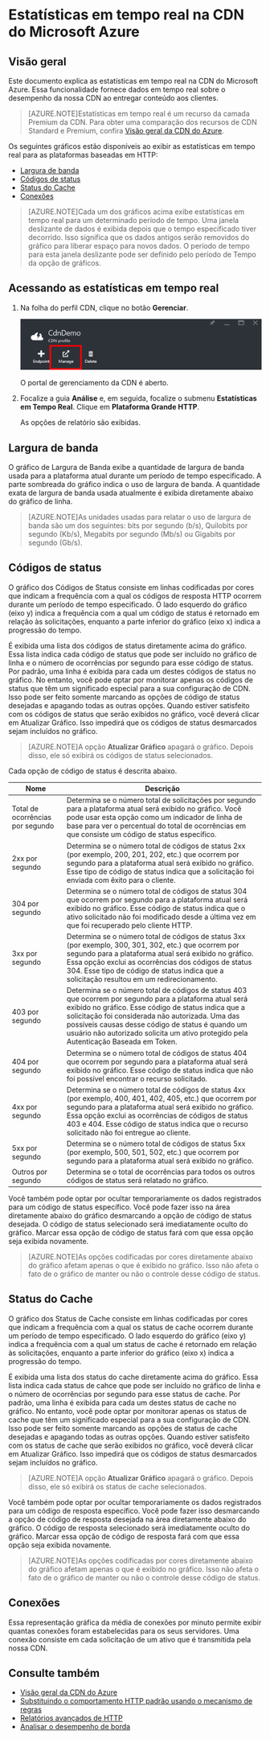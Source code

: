 <properties 
	pageTitle="CDN - Estatísticas em tempo real" 
	description="Estatísticas em tempo real na CDN do Microsoft Azure. As Estatísticas em tempo real fornecem dados em tempo real sobre o desempenho da nossa CDN ao entregar conteúdo aos clientes." 
	services="cdn" 
	documentationCenter=".NET" 
	authors="camsoper" 
	manager="dwrede" 
	editor=""/>

<tags 
	ms.service="cdn" 
	ms.workload="tbd" 
	ms.tgt_pltfrm="na" 
	ms.devlang="na" 
	ms.topic="article" 
	ms.date="12/02/2015" 
	ms.author="casoper"/>

# Estatísticas em tempo real na CDN do Microsoft Azure

## Visão geral

Este documento explica as estatísticas em tempo real na CDN do Microsoft Azure. Essa funcionalidade fornece dados em tempo real sobre o desempenho da nossa CDN ao entregar conteúdo aos clientes.

> [AZURE.NOTE]Estatísticas em tempo real é um recurso da camada Premium da CDN. Para obter uma comparação dos recursos de CDN Standard e Premium, confira [Visão geral da CDN do Azure](cdn-overview.md).

Os seguintes gráficos estão disponíveis ao exibir as estatísticas em tempo real para as plataformas baseadas em HTTP:

* [Largura de banda](#bandwidth)
* [Códigos de status](#status-codes)
* [Status do Cache](#cache-statuses)
* [Conexões](#connections)

> [AZURE.NOTE]Cada um dos gráficos acima exibe estatísticas em tempo real para um determinado período de tempo. Uma janela deslizante de dados é exibida depois que o tempo especificado tiver decorrido. Isso significa que os dados antigos serão removidos do gráfico para liberar espaço para novos dados. O período de tempo para esta janela deslizante pode ser definido pelo período de Tempo da opção de gráficos.
 
## Acessando as estatísticas em tempo real

1. Na folha do perfil CDN, clique no botão **Gerenciar**.

	![botão gerenciar da folha do perfil CDN](./media/cdn-real-time-stats/cdn-manage-btn.png)
	
	O portal de gerenciamento da CDN é aberto.
	
2. Focalize a guia **Análise** e, em seguida, focalize o submenu **Estatísticas em Tempo Real**. Clique em **Plataforma Grande HTTP**.
	
	As opções de relatório são exibidas.

## Largura de banda

O gráfico de Largura de Banda exibe a quantidade de largura de banda usada para a plataforma atual durante um período de tempo especificado. A parte sombreada do gráfico indica o uso de largura de banda. A quantidade exata de largura de banda usada atualmente é exibida diretamente abaixo do gráfico de linha.

> [AZURE.NOTE]As unidades usadas para relatar o uso de largura de banda são um dos seguintes: bits por segundo (b/s), Quilobits por segundo (Kb/s), Megabits por segundo (Mb/s) ou Gigabits por segundo (Gb/s).

## Códigos de status

O gráfico dos Códigos de Status consiste em linhas codificadas por cores que indicam a frequência com a qual os códigos de resposta HTTP ocorrem durante um período de tempo especificado. O lado esquerdo do gráfico (eixo y) indica a frequência com a qual um código de status é retornado em relação às solicitações, enquanto a parte inferior do gráfico (eixo x) indica a progressão do tempo.

É exibida uma lista dos códigos de status diretamente acima do gráfico. Essa lista indica cada código de status que pode ser incluído no gráfico de linha e o número de ocorrências por segundo para esse código de status. Por padrão, uma linha é exibida para cada um destes códigos de status no gráfico. No entanto, você pode optar por monitorar apenas os códigos de status que têm um significado especial para a sua configuração de CDN. Isso pode ser feito somente marcando as opções de código de status desejadas e apagando todas as outras opções. Quando estiver satisfeito com os códigos de status que serão exibidos no gráfico, você deverá clicar em Atualizar Gráfico. Isso impedirá que os códigos de status desmarcados sejam incluídos no gráfico.

> [AZURE.NOTE]A opção **Atualizar Gráfico** apagará o gráfico. Depois disso, ele só exibirá os códigos de status selecionados.

Cada opção de código de status é descrita abaixo.

Nome | Descrição
-----|------------
Total de ocorrências por segundo | Determina se o número total de solicitações por segundo para a plataforma atual será exibido no gráfico. Você pode usar esta opção como um indicador de linha de base para ver o percentual do total de ocorrências em que consiste um código de status específico.
2xx por segundo | Determina se o número total de códigos de status 2xx (por exemplo, 200, 201, 202, etc.) que ocorrem por segundo para a plataforma atual será exibido no gráfico. Esse tipo de código de status indica que a solicitação foi enviada com êxito para o cliente.
304 por segundo | Determina se o número total de códigos de status 304 que ocorrem por segundo para a plataforma atual será exibido no gráfico. Esse código de status indica que o ativo solicitado não foi modificado desde a última vez em que foi recuperado pelo cliente HTTP.
3xx por segundo | Determina se o número total de códigos de status 3xx (por exemplo, 300, 301, 302, etc.) que ocorrem por segundo para a plataforma atual será exibido no gráfico. Essa opção exclui as ocorrências dos códigos de status 304. Esse tipo de código de status indica que a solicitação resultou em um redirecionamento.
403 por segundo | Determina se o número total de códigos de status 403 que ocorrem por segundo para a plataforma atual será exibido no gráfico. Esse código de status indica que a solicitação foi considerada não autorizada. Uma das possíveis causas desse código de status é quando um usuário não autorizado solicita um ativo protegido pela Autenticação Baseada em Token.
404 por segundo | Determina se o número total de códigos de status 404 que ocorrem por segundo para a plataforma atual será exibido no gráfico. Esse código de status indica que não foi possível encontrar o recurso solicitado.
4xx por segundo | Determina se o número total de códigos de status 4xx (por exemplo, 400, 401, 402, 405, etc.) que ocorrem por segundo para a plataforma atual será exibido no gráfico. Essa opção exclui as ocorrências de códigos de status 403 e 404. Esse código de status indica que o recurso solicitado não foi entregue ao cliente.
5xx por segundo | Determina se o número total de códigos de status 5xx (por exemplo, 500, 501, 502, etc.) que ocorrem por segundo para a plataforma atual será exibido no gráfico.
Outros por segundo | Determina se o total de ocorrências para todos os outros códigos de status será relatado no gráfico.

Você também pode optar por ocultar temporariamente os dados registrados para um código de status específico. Você pode fazer isso na área diretamente abaixo do gráfico desmarcando a opção de código de status desejada. O código de status selecionado será imediatamente oculto do gráfico. Marcar essa opção de código de status fará com que essa opção seja exibida novamente.

> [AZURE.NOTE]As opções codificadas por cores diretamente abaixo do gráfico afetam apenas o que é exibido no gráfico. Isso não afeta o fato de o gráfico de manter ou não o controle desse código de status.

## Status do Cache

O gráfico dos Status de Cache consiste em linhas codificadas por cores que indicam a frequência com a qual os status de cache ocorrem durante um período de tempo especificado. O lado esquerdo do gráfico (eixo y) indica a frequência com a qual um status de cache é retornado em relação às solicitações, enquanto a parte inferior do gráfico (eixo x) indica a progressão do tempo.

É exibida uma lista dos status do cache diretamente acima do gráfico. Essa lista indica cada status de cahce que pode ser incluído no gráfico de linha e o número de ocorrências por segundo para esse status de cache. Por padrão, uma linha é exibida para cada um destes status de cache no gráfico. No entanto, você pode optar por monitorar apenas os status de cache que têm um significado especial para a sua configuração de CDN. Isso pode ser feito somente marcando as opções de status de cache desejadas e apagando todas as outras opções. Quando estiver satisfeito com os status de cache que serão exibidos no gráfico, você deverá clicar em Atualizar Gráfico. Isso impedirá que os códigos de status desmarcados sejam incluídos no gráfico.

> [AZURE.NOTE]A opção **Atualizar Gráfico** apagará o gráfico. Depois disso, ele só exibirá os status de cache selecionados.

Você também pode optar por ocultar temporariamente os dados registrados para um código de resposta específico. Você pode fazer isso desmarcando a opção de código de resposta desejada na área diretamente abaixo do gráfico. O código de resposta selecionado será imediatamente oculto do gráfico. Marcar essa opção de código de resposta fará com que essa opção seja exibida novamente.

> [AZURE.NOTE]As opções codificadas por cores diretamente abaixo do gráfico afetam apenas o que é exibido no gráfico. Isso não afeta o fato de o gráfico de manter ou não o controle desse código de status.

## Conexões

Essa representação gráfica da média de conexões por minuto permite exibir quantas conexões foram estabelecidas para os seus servidores. Uma conexão consiste em cada solicitação de um ativo que é transmitida pela nossa CDN.

## Consulte também
* [Visão geral da CDN do Azure](cdn-overview.md)
* [Substituindo o comportamento HTTP padrão usando o mecanismo de regras](cdn-rules-engine.md)
* [Relatórios avançados de HTTP](cdn-advanced-http-reports.md)
* [Analisar o desempenho de borda](cdn-edge-performance.md)

<!---HONumber=AcomDC_1203_2015-->